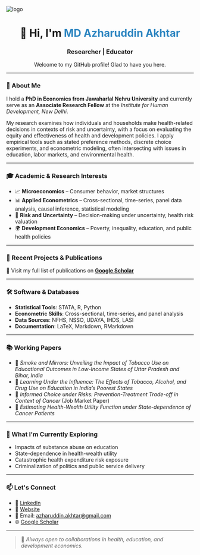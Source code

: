![logo]()
<h1 align="center">👋 Hi, I'm <span style="color:#2E86C1;">MD Azharuddin Akhtar</span></h1>
<h3 align="center">Researcher | Educator</h3>

<p align="center">Welcome to my GitHub profile! Glad to have you here.</p>

---

### 🧠 About Me

I hold a **PhD in Economics from Jawaharlal Nehru University** and currently serve as an **Associate Research Fellow** at the *Institute for Human Development, New Delhi*.

My research examines how individuals and households make health-related decisions in contexts of risk and uncertainty, with a focus on evaluating the equity and effectiveness of health and development policies. I apply empirical tools such as stated preference methods, discrete choice experiments, and econometric modeling, often intersecting with issues in education, labor markets, and environmental health.

---

### 🎓 Academic & Research Interests

- 📈 **Microeconomics** – Consumer behavior, market structures  
- 📊 **Applied Econometrics** – Cross-sectional, time-series, panel data analysis, causal inference, statistical modeling  
- 🎲 **Risk and Uncertainty** – Decision-making under uncertainty, health risk valuation  
- 🌍 **Development Economics** – Poverty, inequality, education, and public health policies  

---

### 📌 Recent Projects & Publications

📘 Visit my full list of publications on **[Google Scholar](https://scholar.google.com/citations?user=qPKYW08AAAAJ&hl=en)**

---

### 🛠️ Software & Databases

- **Statistical Tools**: STATA, R, Python  
- **Econometric Skills**: Cross-sectional, time-series, and panel analysis  
- **Data Sources**: NFHS, NSSO, UDAYA, IHDS, LASI  
- **Documentation**: LaTeX, Markdown, RMarkdown  

---

### 📚 Working Papers

- 📄 *Smoke and Mirrors: Unveiling the Impact of Tobacco Use on Educational Outcomes in Low-Income States of Uttar Pradesh and Bihar, India*  
- 📄 *Learning Under the Influence: The Effects of Tobacco, Alcohol, and Drug Use on Education in India’s Poorest States*  
- 📄 *Informed Choice under Risks: Prevention-Treatment Trade-off in Context of Cancer* (Job Market Paper)  
- 📄 *Estimating Health-Wealth Utility Function under State-dependence of Cancer Patients*  

---

### 🧩 What I'm Currently Exploring

- Impacts of substance abuse on education  
- State-dependence in health-wealth utility  
- Catastrophic health expenditure risk exposure  
- Criminalization of politics and public service delivery  

---

### 📫 Let's Connect

- 💼 [LinkedIn](https://www.linkedin.com/in/azharuddin07/)  
- 📄 [Website](https://sites.google.com/view/azharuddin07/home)  
- 📧 Email: azharuddin.akhtar@gmail.com  
- 🌐 [Google Scholar](https://scholar.google.com/citations?user=qPKYW08AAAAJ&hl=en)  

---

> 🔭 *Always open to collaborations in health, education, and development economics.*
